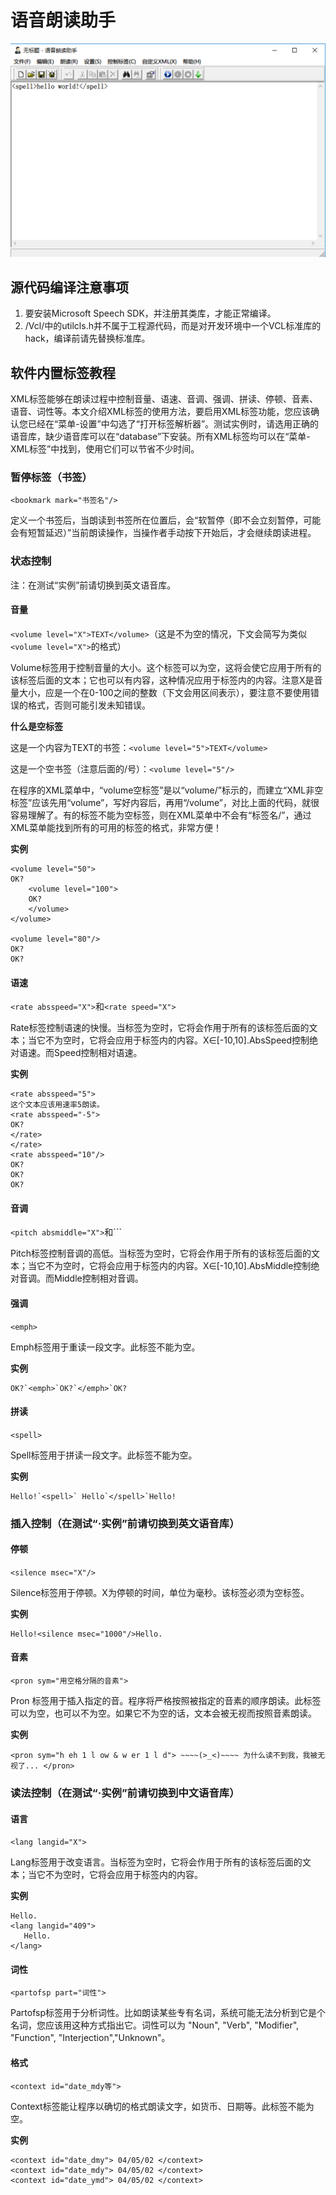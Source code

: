 # 语音朗读助手

<img src="https://github.com/yuezhihan/tts-software/blob/master/screenshot.png" width="600px" alt="screenshot"/>

## 源代码编译注意事项

1. 要安装Microsoft Speech SDK，并注册其类库，才能正常编译。
2. /Vcl/中的utilcls.h并不属于工程源代码，而是对开发环境中一个VCL标准库的hack，编译前请先替换标准库。

## 软件内置标签教程

XML标签能够在朗读过程中控制音量、语速、音调、强调、拼读、停顿、音素、语音、词性等。本文介绍XML标签的使用方法，要启用XML标签功能，您应该确认您已经在“菜单-设置”中勾选了“打开标签解析器”。测试实例时，请选用正确的语音库，缺少语音库可以在“database”下安装。所有XML标签均可以在“菜单-XML标签”中找到，使用它们可以节省不少时间。

### 暂停标签（书签）

`<bookmark mark="书签名"/>`

定义一个书签后，当朗读到书签所在位置后，会“软暂停（即不会立刻暂停，可能会有短暂延迟）”当前朗读操作，当操作者手动按下开始后，才会继续朗读进程。

### 状态控制

注：在测试“实例”前请切换到英文语音库。

#### 音量

`<volume level="X">TEXT</volume>`（这是不为空的情况，下文会简写为类似`<volume level="X">`的格式）

Volume标签用于控制音量的大小。这个标签可以为空，这将会使它应用于所有的该标签后面的文本；它也可以有内容，这种情况应用于标签内的内容。注意X是音量大小，应是一个在0-100之间的整数（下文会用区间表示），要注意不要使用错误的格式，否则可能引发未知错误。

**什么是空标签**

这是一个内容为TEXT的书签：`<volume level="5">TEXT</volume>`

这是一个空书签（注意后面的/号）：`<volume level="5"/>`

在程序的XML菜单中，“volume空标签”是以“volume/”标示的，而建立“XML非空标签”应该先用“volume”，写好内容后，再用“/volume”，对比上面的代码，就很容易理解了。有的标签不能为空标签，则在XML菜单中不会有“标签名/”，通过XML菜单能找到所有的可用的标签的格式，非常方便！

**实例**

```
<volume level="50">
OK?
    <volume level="100">
    OK?
    </volume>
</volume>

<volume level="80"/>
OK?
OK?
```

#### 语速

`<rate absspeed="X">`和`<rate speed="X">`

Rate标签控制语速的快慢。当标签为空时，它将会作用于所有的该标签后面的文本；当它不为空时，它将会应用于标签内的内容。X∈[-10,10].AbsSpeed控制绝对语速。而Speed控制相对语速。

**实例**

```
<rate absspeed="5">
这个文本应该用速率5朗读。
<rate absspeed="-5">
OK?
</rate>
</rate>
<rate absspeed="10"/>
OK?
OK?
OK?
```

#### 音调

`<pitch absmiddle="X">`和`<pitch middle="X">``

Pitch标签控制音调的高低。当标签为空时，它将会作用于所有的该标签后面的文本；当它不为空时，它将会应用于标签内的内容。X∈[-10,10].AbsMiddle控制绝对音调。而Middle控制相对音调。

#### 强调

`<emph>`

Emph标签用于重读一段文字。此标签不能为空。

**实例**

```
OK?`<emph>`OK?`</emph>`OK?
```

#### 拼读

`<spell>`

Spell标签用于拼读一段文字。此标签不能为空。

**实例**

```
Hello!`<spell>` Hello`</spell>`Hello!
```


### 插入控制（在测试“·实例”前请切换到英文语音库）

#### 停顿

`<silence msec="X"/>`

Silence标签用于停顿。X为停顿的时间，单位为毫秒。该标签必须为空标签。

**实例**

```
Hello!<silence msec="1000"/>Hello.
```

#### 音素

`<pron sym="用空格分隔的音素">`

Pron 标签用于插入指定的音。程序将严格按照被指定的音素的顺序朗读。此标签可以为空，也可以不为空。如果它不为空的话，文本会被无视而按照音素朗读。

**实例**

```
<pron sym="h eh 1 l ow & w er 1 l d"> ~~~~(>_<)~~~~ 为什么读不到我，我被无视了... </pron>
```


### 读法控制（在测试“·实例”前请切换到中文语音库）

#### 语言

`<lang langid="X">`

Lang标签用于改变语言。当标签为空时，它将会作用于所有的该标签后面的文本；当它不为空时，它将会应用于标签内的内容。

**实例**

```
Hello.
<lang langid="409">
   Hello.
</lang>
```

#### 词性

`<partofsp part="词性">`

Partofsp标签用于分析词性。比如朗读某些专有名词，系统可能无法分析到它是个名词，您应该用这种方式指出它。词性可以为 "Noun", "Verb", "Modifier", "Function", "Interjection","Unknown"。

#### 格式

`<context id="date_mdy等">`

Context标签能让程序以确切的格式朗读文字，如货币、日期等。此标签不能为空。

**实例**

```
<context id="date_dmy"> 04/05/02 </context>
<context id="date_mdy"> 04/05/02 </context>
<context id="date_ymd"> 04/05/02 </context>
```
